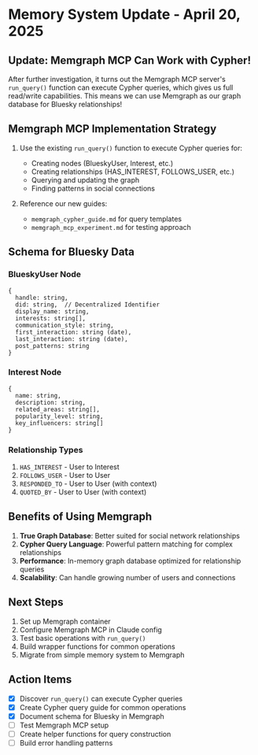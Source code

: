 # Memory System Update - April 20, 2025

## Update: Memgraph MCP Can Work with Cypher!

After further investigation, it turns out the Memgraph MCP server's `run_query()` function can execute Cypher queries, which gives us full read/write capabilities. This means we can use Memgraph as our graph database for Bluesky relationships!

## Memgraph MCP Implementation Strategy

1. Use the existing `run_query()` function to execute Cypher queries for:
   - Creating nodes (BlueskyUser, Interest, etc.)
   - Creating relationships (HAS_INTEREST, FOLLOWS_USER, etc.)
   - Querying and updating the graph
   - Finding patterns in social connections

2. Reference our new guides:
   - `memgraph_cypher_guide.md` for query templates
   - `memgraph_mcp_experiment.md` for testing approach

## Schema for Bluesky Data

### BlueskyUser Node
```
{
  handle: string,
  did: string,  // Decentralized Identifier
  display_name: string,
  interests: string[],
  communication_style: string,
  first_interaction: string (date),
  last_interaction: string (date),
  post_patterns: string
}
```

### Interest Node
```
{
  name: string,
  description: string,
  related_areas: string[],
  popularity_level: string,
  key_influencers: string[]
}
```

### Relationship Types
1. `HAS_INTEREST` - User to Interest
2. `FOLLOWS_USER` - User to User
3. `RESPONDED_TO` - User to User (with context)
4. `QUOTED_BY` - User to User (with context)

## Benefits of Using Memgraph

1. **True Graph Database**: Better suited for social network relationships
2. **Cypher Query Language**: Powerful pattern matching for complex relationships
3. **Performance**: In-memory graph database optimized for relationship queries
4. **Scalability**: Can handle growing number of users and connections

## Next Steps

1. Set up Memgraph container
2. Configure Memgraph MCP in Claude config
3. Test basic operations with `run_query()`
4. Build wrapper functions for common operations
5. Migrate from simple memory system to Memgraph

## Action Items

- [x] Discover `run_query()` can execute Cypher queries
- [x] Create Cypher query guide for common operations  
- [x] Document schema for Bluesky in Memgraph
- [ ] Test Memgraph MCP setup
- [ ] Create helper functions for query construction
- [ ] Build error handling patterns
